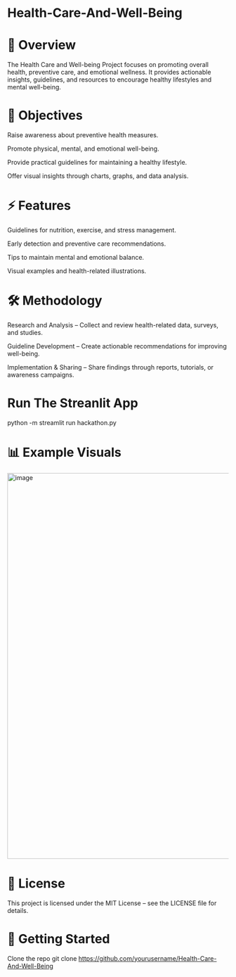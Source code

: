 # Health-Care-And-Well-Being


# 🌟 Overview

The Health Care and Well-being Project focuses on promoting overall health, preventive care, and emotional wellness. It provides actionable insights, guidelines, and resources to encourage healthy lifestyles and mental well-being.

# 🎯 Objectives

Raise awareness about preventive health measures.

Promote physical, mental, and emotional well-being.

Provide practical guidelines for maintaining a healthy lifestyle.

Offer visual insights through charts, graphs, and data analysis.

# ⚡ Features

Guidelines for nutrition, exercise, and stress management.

Early detection and preventive care recommendations.

Tips to maintain mental and emotional balance.

Visual examples and health-related illustrations.

# 🛠 Methodology

Research and Analysis – Collect and review health-related data, surveys, and studies.

Guideline Development – Create actionable recommendations for improving well-being.

Implementation & Sharing – Share findings through reports, tutorials, or awareness campaigns.

# Run The Streanlit App
python -m streamlit run hackathon.py

# 📊 Example Visuals

<img width="818" height="877" alt="image" src="https://github.com/user-attachments/assets/467a7340-979d-4781-bab8-f20fa933059e" />



# 📄 License

This project is licensed under the MIT License – see the LICENSE file for details.

# 🚀 Getting Started

Clone the repo git clone https://github.com/yourusername/Health-Care-And-Well-Being
